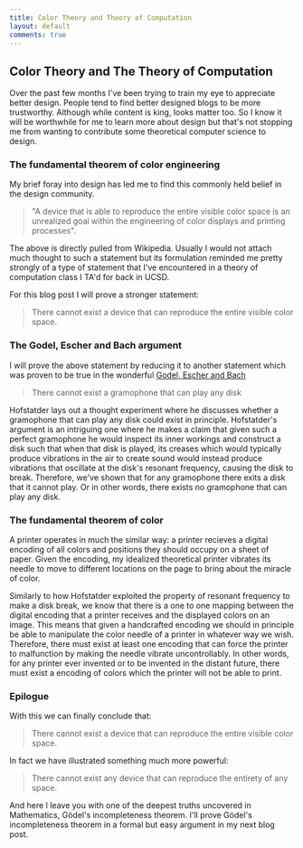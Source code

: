 ```yaml
---
title: Color Theory and Theory of Computation
layout: default
comments: true
---
```


## Color Theory and The Theory of Computation


Over the past few months I've been trying to train my eye to appreciate better design. People tend to find better designed blogs to be more trustworthy. Although while content is king, looks matter too. So I know it will be worthwhile for me to learn more about design but that's not stopping me from wanting to contribute some theoretical computer science to design.

### The fundamental theorem of color engineering

My brief foray into design has led me to find this commonly held belief in the design community.

> "A device that is able to reproduce the entire visible color space is an unrealized goal within the engineering of color displays and printing processes".

The above is directly pulled from Wikipedia. Usually I would not attach much thought to such a statement but its formulation reminded me pretty strongly of a type of statement that I've encountered in a theory of computation class I TA'd for back in UCSD.

For this blog post I will prove a stronger statement:

> There cannot exist a device that can reproduce the entire visible color space.

### The Godel, Escher and Bach argument

I will prove the above statement by reducing it to another statement which was proven to be true in the wonderful [Godel, Escher and Bach](http://www.amazon.com/G%C3%B6del-Escher-Bach-Eternal-Golden/dp/0465026567/ref=sr_1_1?ie=UTF8&qid=1425267550&sr=8-1&keywords=godel+escher+and+bach)

> There cannot exist a gramophone that can play any disk

Hofstatder lays out a thought experiment where he discusses whether a gramophone that can play any disk could exist in principle. Hofstatder's argument is an intriguing one where he makes a claim that given such a perfect gramophone he would inspect its inner workings and construct a disk such that when that disk is played, its creases which would typically produce vibrations in the air to create sound would instead produce vibrations that oscillate at the disk's resonant frequency, causing the disk to break. Therefore, we've shown that for any gramophone there exits a disk that it cannot play. Or in other words, there exists no gramophone that can play any disk.


### The fundamental theorem of color

A printer operates in much the similar way: a printer recieves a digital encoding of all colors and positions they should occupy on a sheet of paper. Given the encoding, my idealized theoretical printer vibrates its needle to move to different locations on the page to bring about the miracle of color.


Similarly to how Hofstatder exploited the property of resonant frequency to make a disk break, we know that there is a one to one mapping between the digital encoding that a printer receives and the displayed colors on an image. This means that given a handcrafted encoding we should in principle be able to manipulate the color needle of a printer in whatever way we wish. Therefore, there must exist at least one encoding that can force the printer to malfunction by making the needle vibrate uncontrollably. In other words, for any printer ever invented or to be invented in the distant future, there must exist a encoding of colors which the printer will not be able to print.

### Epilogue

With this we can finally conclude that:

> There cannot exist a device that can reproduce the entire visible color space.

In fact we have illustrated something much more powerful:

> There cannot exist any device that can reproduce the entirety of any space.

And here I leave you with one of the deepest truths uncovered in Mathematics, Gödel's incompleteness theorem. I'll prove Gödel's incompleteness theorem in a formal but easy argument in my next blog post.